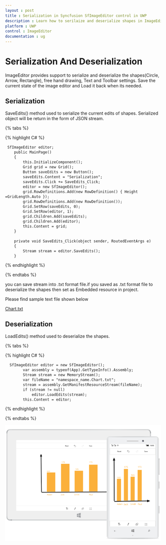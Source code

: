 ```yaml
---
layout : post
title : Serialization in Syncfusion SfImageEditor control in UWP
description : Learn how to serilaize and deserialize shapes in ImageEditor for UWP
platform : UWP
control : ImageEditor
documentation : ug
---
```


# Serialization And Deserialization
 ImageEditor provides support to serialize and deserialize the shapes(Circle, Arrow, Rectangle), free hand drawing, Text and Toolbar settings. Save the current state of the image editor and Load it back when its needed.

## Serialization
  SaveEdits() method used to serialize the current edits of shapes. Serialized object will be return in the form of JSON stream.

{% tabs %}

{% highlight C# %}
    
	 SfImageEditor editor;
        public MainPage()
        {
            this.InitializeComponent();
            Grid grid = new Grid();
            Button saveEdits = new Button();
            saveEdits.Content = "Serialization";
            saveEdits.Click += SaveEdits_Click;
            editor = new SfImageEditor();
            grid.RowDefinitions.Add(new RowDefinition() { Height =GridLength.Auto });
            grid.RowDefinitions.Add(new RowDefinition());
            Grid.SetRow(saveEdits, 0);
            Grid.SetRow(editor, 1);
            grid.Children.Add(saveEdits);
            grid.Children.Add(editor);
            this.Content = grid;
        }

        private void SaveEdits_Click(object sender, RoutedEventArgs e)
        {
            Stream stream = editor.SaveEdits();
        }
    

{% endhighlight %}

{% endtabs %}

  you can save stream into .txt format file.if you saved as .txt format file to deserialize the shapes then set as Embedded resource in project.
  
  Please find sample text file shown below
  
  [Chart.txt](http://www.syncfusion.com/downloads/support/directtrac/general/txt/Chart677841499.txt)
       

## Deserialization
LoadEdits() method used to deserialize the shapes.

{% tabs %}

{% highlight C# %}
       
	  SfImageEditor editor = new SfImageEditor();
            var assembly = typeof(App).GetTypeInfo().Assembly;
            Stream stream = new MemoryStream();
            var fileName = "namespace_name.Chart.txt";
            stream = assembly.GetManifestResourceStream(fileName);
            if (stream != null)
                editor.LoadEdits(stream);
            this.Content = editor;

{% endhighlight %}

{% endtabs %}


![SfImageEditor](SerializationImages/serialization.png)



